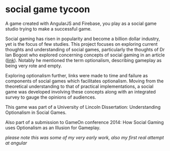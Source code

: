 # social game tycoon

A game created with AngularJS and Firebase, you play as a social game studio trying to make a successful game. 

Social gaming has risen in popularity and become a billion dollar industry, yet is the focus of few studies. This project focuses on exploring current thoughts and understanding of social games, particularly the thoughts of Dr Ian Bogost who explored concerning concepts of social gaming in an article ([link](http://www.bogost.com/blog/cow_clicker_1.shtml)). Notably he mentioned the term optionalism, describing gameplay as being very rote and empty.

Exploring optionalism further, links were made to time and failure as components of social games which facilitates optionalism. Moving from the theoretical understanding to that of practical implementations, a social game was developed involving these concepts along with an integrated survey to gauge the opinions of audiences.

This game was part of a University of Lincoln Dissertation: Understanding Optionalism in Social Games. 

Also part of a submission to GameOn conference 2014: How Social Gaming uses Optionalism as an Illusion for Gameplay.

*please note this was some of my very early work, also my first real attempt at angular*
